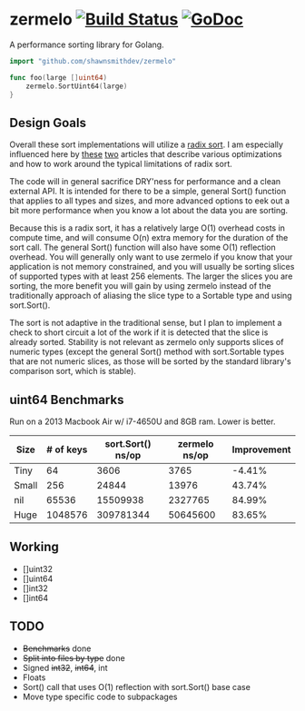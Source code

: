 zermelo [![Build Status](https://travis-ci.org/shawnsmithdev/zermelo.svg)](https://travis-ci.org/shawnsmithdev/zermelo) [![GoDoc](https://godoc.org/github.com/shawnsmithdev/zermelo?status.png)](https://godoc.org/github.com/shawnsmithdev/zermelo)
=========

A performance sorting library for Golang.

```go
import "github.com/shawnsmithdev/zermelo"

func foo(large []uint64)
    zermelo.SortUint64(large)
}
```

Design Goals
------------

Overall these sort implementations will utilize a [radix sort](https://en.wikipedia.org/wiki/Radix_sort "Radix Sort").
I am especially influenced here by [these](http://codercorner.com/RadixSortRevisited.htm "Radix Sort Revisited")
[two](http://stereopsis.com/radix.html "Radix Tricks") articles that describe various optimizations and how
to work around the typical limitations of radix sort.

The code will in general sacrifice DRY'ness for performance and a clean external API.  It is intended for there to be a simple, general Sort() function that applies to all types and sizes, and more advanced options to eek out a bit more performance when you know a lot about the data you are sorting.

Because this is a radix sort, it has a relatively large O(1) overhead costs in compute time, and will
consume O(n) extra memory for the duration of the sort call. The general Sort() function will also have
some O(1) reflection overhead.  You will generally only want to use zermelo if you know that your application
is not memory constrained, and you will usually be sorting slices of supported types with at least 256 elements.
The larger the slices you are sorting, the more benefit you will gain by using zermelo instead of the
traditionally approach of aliasing the slice type to a Sortable type and using sort.Sort().

The sort is not adaptive in the traditional sense, but I plan to implement a check to short circuit a lot of the work if it is detected that the slice is already sorted.  Stability is not relevant as zermelo only supports slices of numeric types (except the general Sort() method with sort.Sortable types that are not numeric slices, as those will be sorted by the standard library's comparison sort, which is stable).

uint64 Benchmarks
-----------------

Run on a 2013 Macbook Air w/ i7-4650U and 8GB ram.  Lower is better.

| Size  | # of keys | sort.Sort() ns/op | zermelo ns/op |Improvement|
|-------|-----------|-------------------|---------------|-----------|
| Tiny  |64         |3606               |3765           |-4.41%     |
| Small |256        |24844              |13976          |43.74%     |
| nil   |65536      |15509938           |2327765        |84.99%     |
| Huge  |1048576    |309781344          |50645600       |83.65%     |

Working
-------

* []uint32
* []uint64
* []int32
* []int64

TODO
----

* ~~Benchmarks~~ done
* ~~Split into files by type~~ done
* Signed ~~int32~~, ~~int64~~, int
* Floats
* Sort() call that uses O(1) reflection with sort.Sort() base case
* Move type specific code to subpackages
